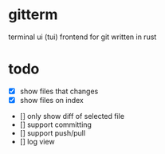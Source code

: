 # gitterm
terminal ui (tui) frontend for git written in rust


# todo

* [x] show files that changes
* [x] show files on index
* [] only show diff of selected file
* [] support committing
* [] support push/pull
* [] log view
